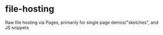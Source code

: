 # file-hosting

Raw file hosting via Pages, primarily for single page demos/"sketches", and JS snippets
